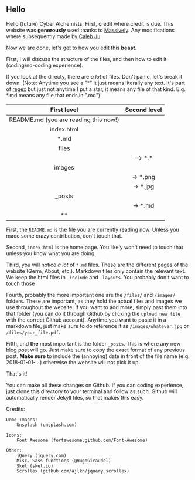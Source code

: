 ## Hello

Hello (future) Cyber Alchemists. First, credit where credit is due. This website was **generously**
used thanks to [Massively](#). Any modifications where subsequently made by [Caleb Ju](github.com/jucaleb4).

Now we are done, let's get to how you edit this **beast**.

First, I will discuss the structure of the files, and then how to edit it (coding/no-coding experience).

If you look at the directy, there are *a lot* of files. Don't panic, let's break it down. 
(Note: Anytime you see a "\*" it just means literally any text. It's part of [regex](https://www.rexegg.com/regex-quickstart.html)
but just not anytime I put a star, it means any file of that kind. E.g. \*.md means any file
that ends in ".md")

| First level | Second level |
|:-----------:|:-----------:|
|README.md (you are reading this now!)|
|index.html|
|\*.md|
|files|
||--> \*.\*
|images|
||-> \*.png
||-> \*.jpg
|\_posts|
||-> \*.md
|\*\*|

First, the `README.md` is the file you are currently reading now. Unless you made some crazy contribution, 
don't touch that.

Second, `index.html` is the home page. You likely won't need to touch that unless you know what you are doing.

Third, you will notice *a lot* of `*.md` files. These are the different pages of the website (Germ, About, etc.).
Markdown files only contain the relevant text. We keep the html files in `_include` and `_layouts`. You probably
don't want to touch those

Fourth, probably the more important one are the `/files/` and `/images/` folders. These are important,
as they hold the actual files and images we use throughout the website. If you want to add more, simply past them
into that folder (you can do it through Github by clicking the `upload new file` with the correct Github account).
Anytime you want to paste it in a markdown file, just make sure to do reference it as `/images/whatever.jpg` or
`/files/your_file.pdf`. 

Fifth, and **the** most important is the folder `_posts`. This is where any new blog post will go. Just make sure
to copy the exact format of any previous post. **Make sure** to include the (annoying) date in front of the file name
(e.g. 2018-01-01-...) otherwise the website will not pick it up.

That's it!

You can make all these changes on Github. If you can coding experience, just clone this directory to your terminal
and follow as such. Github will automatically render Jekyll files, so that makes this easy.


Credits:

	Demo Images:
		Unsplash (unsplash.com)

	Icons:
		Font Awesome (fortawesome.github.com/Font-Awesome)

	Other:
		jQuery (jquery.com)
		Misc. Sass functions (@HugoGiraudel)
		Skel (skel.io)
		Scrollex (github.com/ajlkn/jquery.scrollex)
```
